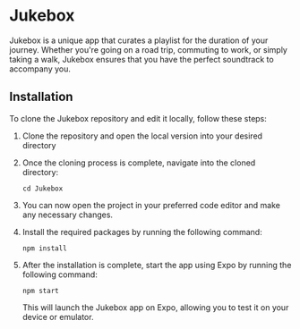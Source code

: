 # Jukebox

Jukebox is a unique app that curates a playlist for the duration of your journey. Whether you're going on a road trip, commuting to work, or simply taking a walk, Jukebox ensures that you have the perfect soundtrack to accompany you.

## Installation

To clone the Jukebox repository and edit it locally, follow these steps:

1. Clone the repository and open the local version into your desired directory
2. Once the cloning process is complete, navigate into the cloned directory:

    ```
    cd Jukebox
    ```

3. You can now open the project in your preferred code editor and make any necessary changes.
4. Install the required packages by running the following command:

    ```
    npm install
    ```
5. After the installation is complete, start the app using Expo by running the following command:

    ```
    npm start
    ```
   This will launch the Jukebox app on Expo, allowing you to test it on your device or emulator.
